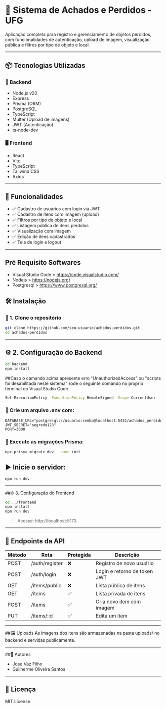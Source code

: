 # 🎒 Sistema de Achados e Perdidos - UFG

Aplicação completa para registro e gerenciamento de objetos perdidos, com funcionalidades de autenticação, upload de imagem, visualização pública e filtros por tipo de objeto e local.

---

## 📦 Tecnologias Utilizadas

### 🔧 Backend
- Node.js v20
- Express
- Prisma (ORM)
- PostgreSQL
- TypeScript
- Multer (Upload de imagens)
- JWT (Autenticação)
- ts-node-dev

### 🖥️ Frontend
- React
- Vite
- TypeScript
- Tailwind CSS
- Axios

---

## 🚀 Funcionalidades

- ✅ Cadastro de usuários com login via JWT
- ✅ Cadastro de itens com imagem (upload)
- ✅ Filtros por tipo de objeto e local
- ✅ Listagem pública de itens perdidos
- ✅ Visualização com imagem
- ✅ Edição de itens cadastrados
- ✅ Tela de login e logout

---
## Pré Requisito Softwares
- Visual Studio Code > https://code.visualstudio.com/
- Nodejs > https://nodejs.org/
- Postgresql > https://www.postgresql.org/

## 🛠️ Instalação

### 📁 1. Clone o repositório

```bash
git clone https://github.com/seu-usuario/achados-perdidos.git
cd achados-perdidos
```

---

## ⚙️ 2. Configuração do Backend
```bash
cd backend
npm install
```
##Caso o camando acima apresente erro "UnauthorizedAccess" ou "scripts foi desabilitada neste sistema" rode o seguinte comando no proprio terminal do Visual Studio Code
```bash
Set-ExecutionPolicy -ExecutionPolicy RemoteSigned -Scope CurrentUser
```

### 📄 Crie um arquivo .env com:
```env
DATABASE_URL="postgresql://usuario:senha@localhost:5432/achados_perdidos"
JWT_SECRET="segredo123"
PORT=3000
```

### 🔧 Execute as migrações Prisma:
```bash
npx prisma migrate dev --name init
```

## ▶️ Inicie o servidor:

```bash
npm run dev
```

---

##🌐 3. Configuração do Frontend

```bash
cd ../frontend
npm install
npm run dev
```
> Acesse: http://localhost:5173
--- 
## 🧪 Endpoints da API
| Método | Rota           | Protegida | Descrição                    |
| ------ | -------------- | --------- | ---------------------------- |
| POST   | /auth/register | ❌         | Registro de novo usuário     |
| POST   | /auth/login    | ❌         | Login e retorno de token JWT |
| GET    | /items/public  | ❌         | Lista pública de itens       |
| GET    | /items         | ✅         | Lista privada de itens       |
| POST   | /items         | ✅         | Cria novo item com imagem    |
| PUT    | /items/\:id    | ✅         | Edita um item                |

---

##🖼️ Uploads
As imagens dos itens são armazenadas na pasta uploads/ no backend e servidas publicamente.

---

##👤 Autores
- Jose Vaz Filho
- Guilherme Oliveira Santos

---

## 📄 Licença

MIT License

